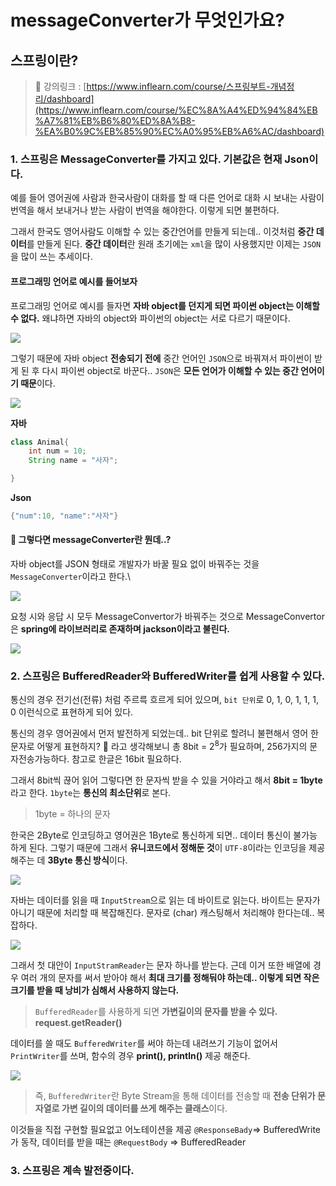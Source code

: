 # messageConverter가 무엇인가요?

## 스프링이란?

> 🔗 강의링크 : [https://www.inflearn.com/course/스프링부트-개념정리/dashboard](https://www.inflearn.com/course/%EC%8A%A4%ED%94%84%EB%A7%81%EB%B6%80%ED%8A%B8-%EA%B0%9C%EB%85%90%EC%A0%95%EB%A6%AC/dashboard)

### 1. 스프링은 MessageConverter를 가지고 있다. 기본값은 현재 Json이다.

예를 들어 영어권에 사람과 한국사람이 대화를 할 때 다른 언어로 대화 시 보내는 사람이 번역을 해서 보내거나 받는 사람이 번역을 해야한다. 이렇게 되면 불편하다.

그래서 한국도 영어사람도 이해할 수 있는 중간언어를 만들게 되는데.. 이것처럼 **중간 데이터**를 만들게 된다. **중간 데이터**란 원래 초기에는 `xml`을 많이 사용했지만 이제는 `JSON`을 많이 쓰는 추세이다.

#### 프로그래밍 언어로 예시를 들어보자

프로그래밍 언어로 예시를 들자면 **자바 object를 던지게 되면 파이썬 object는 이해할 수 없다.** 왜냐하면 자바의 object와 파이썬의 object는 서로 다르기 때문이다.

![](https://velog.velcdn.com/images/prettylee620/post/ff12462c-a4f3-407d-94bd-868306091dc2/image.png)

그렇기 때문에 자바 object **전송되기 전에** 중간 언어인 `JSON`으로 바꿔져서 파이썬이 받게 된 후 다시 파이썬 object로 바꾼다.. `JSON`은 **모든 언어가 이해할 수 있는 중간 언어이기 때문**이다.

![](https://velog.velcdn.com/images/prettylee620/post/2d8ae6f5-88ac-47cb-94d9-51cc5c542d39/image.png)

**자바**

```java
class Animal{
	int num = 10;
	String name = "사자";

}
```

**Json**

```java
{"num":10, "name":"사자"}
```

#### 🤔 그렇다면 messageConverter란 뭔데..?

자바 object를 JSON 형태로 개발자가 바꿀 필요 없이 바꿔주는 것을 `MessageConverter`이라고 한다.\\

![](https://velog.velcdn.com/images/prettylee620/post/97fe853d-7320-4fb2-95ec-6def6721ff50/image.png)

요청 시와 응답 시 모두 MessageConvertor가 바꿔주는 것으로 MessageConvertor은 **spring에 라이브러리로 존재하며 jackson이라고 불린다.**

![](https://velog.velcdn.com/images/prettylee620/post/8ff15f06-5c0f-4933-b17b-491c7f8e82c9/image.png)

### 2. 스프링은 BufferedReader와 BufferedWriter를 쉽게 사용할 수 있다.

통신의 경우 전기선(전류) 처럼 주르륵 흐르게 되어 있으며, `bit 단위`로 0, 1, 0, 1, 1, 1, 0 이런식으로 표현하게 되어 있다.

통신의 경우 영어권에서 먼저 발전하게 되었는데.. bit 단위로 할려니 불편해서 영어 한문자로 어떻게 표현하지? 🤔 라고 생각해보니 총 8bit = $2^8$가 필요하며, 256가지의 문자전송가능하다. 참고로 한글은 16bit 필요하다.

그래서 8bit씩 끊어 읽어 그렇다면 한 문자씩 받을 수 있을 거야라고 해서 **8bit = 1byte**라고 한다. `1byte`는 **통신의 최소단위**로 본다.

> 1byte = 하나의 문자

한국은 2Byte로 인코딩하고 영어권은 1Byte로 통신하게 되면.. 데이터 통신이 불가능 하게 된다. 그렇기 때문에 그래서 **유니코드에서 정해둔 것**이 `UTF-8`이라는 인코딩을 제공해주는 데 **3Byte 통신 방식**이다.

![](https://velog.velcdn.com/images/prettylee620/post/239f555d-e9be-4f31-b20e-156f58e17b51/image.png)

자바는 데이터를 읽을 때 `InputStream`으로 읽는 데 바이트로 읽는다. 바이트는 문자가 아니기 때문에 처리할 때 복잡해진다. 문자로 (char) 캐스팅해서 처리해야 한다는데.. 복잡하다.

![](https://velog.velcdn.com/images/prettylee620/post/8bdfd6ce-2f0f-455f-957c-06cb4d9a5a55/image.png)

그래서 첫 대안이 `InputStramReader`는 문자 하나를 받는다. 근데 이거 또한 배열에 경우 여러 개의 문자를 써서 받아야 해서 **최대 크기를 정해둬야 하는데.. 이렇게 되면 작은 크기를 받을 때 낭비가 심해서 사용하지 않는다.**

> `BufferedReader`를 사용하게 되면 **가변길이의 문자를 받을 수 있다. request.getReader()**

데이터를 쓸 때도 `BufferedWriter`를 써야 하는데 내려쓰기 기능이 없어서 `PrintWriter`를 쓰며, 함수의 경우 **print(), println()** 제공 해준다.

![](https://velog.velcdn.com/images/prettylee620/post/2aa84794-e95b-4027-afc8-82535f78af50/image.png)

> 즉, `BufferedWriter`란 Byte Stream을 통해 데이터를 전송할 때 **전송 단위가 문자열로 가변 길이의 데이터를 쓰게 해주는 클래스**이다.

이것들을 직접 구현할 필요없고 어노테이션을 제공 `@ResponseBady`⇒ BufferedWrite가 동작, 데이터를 받을 때는 `@RequestBody` ⇒ BufferedReader

### 3. 스프링은 계속 발전중이다.
